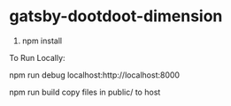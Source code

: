 # gatsby-dootdoot-dimension


1. npm install

To Run Locally: 

npm run debug 
localhost:http://localhost:8000

npm run build 
copy files in public/ to host 

